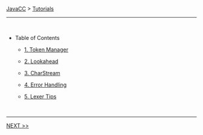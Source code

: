 [JavaCC](../index.md) > [Tutorials](index.md)

---

<br>

*   Table of Contents

    *   [1. Token Manager](token-manager.md)

    *   [2. Lookahead](lookahead.md)

    *   [3. CharStream](charstream.md)

    *   [4. Error Handling](error-handling.md)

    *   [5. Lexer Tips](lexer-tips.md)

<br>

---

[NEXT >>](token-manager.md)

<br>
